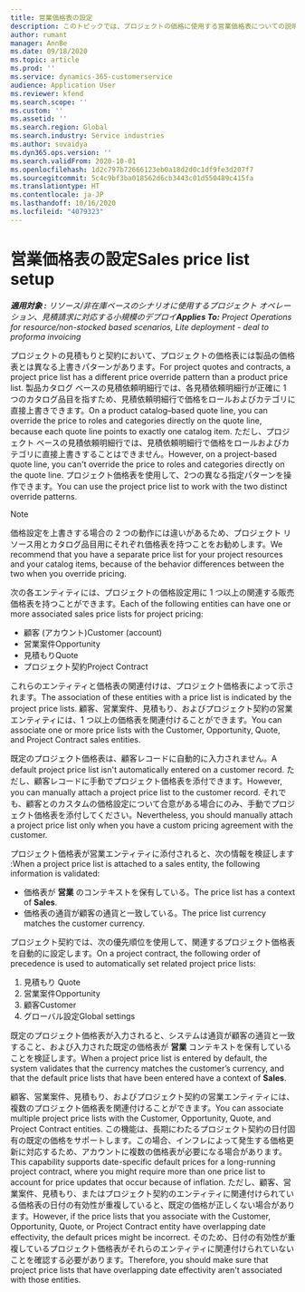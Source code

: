 ```yaml
---
title: 営業価格表の設定
description: このトピックでは、プロジェクトの価格に使用する営業価格表についての説明をします。
author: rumant
manager: AnnBe
ms.date: 09/18/2020
ms.topic: article
ms.prod: ''
ms.service: dynamics-365-customerservice
audience: Application User
ms.reviewer: kfend
ms.search.scope: ''
ms.custom: ''
ms.assetid: ''
ms.search.region: Global
ms.search.industry: Service industries
ms.author: suvaidya
ms.dyn365.ops.version: ''
ms.search.validFrom: 2020-10-01
ms.openlocfilehash: 1d2c797b72666123eb0a18d2d0c1df9fe3d207f7
ms.sourcegitcommit: 5c4c9bf3ba018562d6cb3443c01d550489c415fa
ms.translationtype: HT
ms.contentlocale: ja-JP
ms.lasthandoff: 10/16/2020
ms.locfileid: "4079323"
---
```

# <a name="sales-price-list-setup"></a><span data-ttu-id="7e710-103">営業価格表の設定</span><span class="sxs-lookup"><span data-stu-id="7e710-103">Sales price list setup</span></span>

<span data-ttu-id="7e710-104">_**適用対象 :** リソース/非在庫ベースのシナリオに使用するプロジェクト オペレーション、見積請求に対応する小規模のデプロイ_</span><span class="sxs-lookup"><span data-stu-id="7e710-104">_**Applies To:** Project Operations for resource/non-stocked based scenarios, Lite deployment - deal to proforma invoicing_</span></span>

<span data-ttu-id="7e710-105">プロジェクトの見積もりと契約において、プロジェクトの価格表には製品の価格表とは異なる上書きパターンがあります。</span><span class="sxs-lookup"><span data-stu-id="7e710-105">For project quotes and contracts, a project price list has a different price override pattern than a product price list.</span></span> <span data-ttu-id="7e710-106">製品カタログ ベースの見積依頼明細行では、各見積依頼明細行が正確に 1 つのカタログ品目を指すため、見積依頼明細行で価格をロールおよびカテゴリに直接上書きできます。</span><span class="sxs-lookup"><span data-stu-id="7e710-106">On a product catalog–based quote line, you can override the price to roles and categories directly on the quote line, because each quote line points to exactly one catalog item.</span></span> <span data-ttu-id="7e710-107">ただし、プロジェクト ベースの見積依頼明細行では、見積依頼明細行で価格をロールおよびカテゴリに直接上書きすることはできません。</span><span class="sxs-lookup"><span data-stu-id="7e710-107">However, on a project-based quote line, you can't override the price to roles and categories directly on the quote line.</span></span> <span data-ttu-id="7e710-108">プロジェクト価格表を使用して、2つの異なる指定パターンを操作できます。</span><span class="sxs-lookup"><span data-stu-id="7e710-108">You can use the project price list to work with the two distinct override patterns.</span></span>

> [!NOTE]
> <span data-ttu-id="7e710-109">価格設定を上書きする場合の 2 つの動作には違いがあるため、プロジェクト リソース用とカタログ品目用にそれぞれ価格表を持つことをお勧めします。</span><span class="sxs-lookup"><span data-stu-id="7e710-109">We recommend that you have a separate price list for your project resources and your catalog items, because of the behavior differences between the two when you override pricing.</span></span>

<span data-ttu-id="7e710-110">次の各エンティティには、プロジェクトの価格設定用に 1 つ以上の関連する販売価格表を持つことができます。</span><span class="sxs-lookup"><span data-stu-id="7e710-110">Each of the following entities can have one or more associated sales price lists for project pricing:</span></span>

- <span data-ttu-id="7e710-111">顧客 (アカウント)</span><span class="sxs-lookup"><span data-stu-id="7e710-111">Customer (account)</span></span> 
- <span data-ttu-id="7e710-112">営業案件</span><span class="sxs-lookup"><span data-stu-id="7e710-112">Opportunity</span></span> 
- <span data-ttu-id="7e710-113">見積もり</span><span class="sxs-lookup"><span data-stu-id="7e710-113">Quote</span></span> 
- <span data-ttu-id="7e710-114">プロジェクト契約</span><span class="sxs-lookup"><span data-stu-id="7e710-114">Project Contract</span></span>

<span data-ttu-id="7e710-115">これらのエンティティと価格表の関連付けは、プロジェクト価格表によって示されます。</span><span class="sxs-lookup"><span data-stu-id="7e710-115">The association of these entities with a price list is indicated by the project price lists.</span></span> <span data-ttu-id="7e710-116">顧客、営業案件、見積もり、およびプロジェクト契約の営業エンティティには、1 つ以上の価格表を関連付けることができます。</span><span class="sxs-lookup"><span data-stu-id="7e710-116">You can associate one or more price lists with the Customer, Opportunity, Quote, and Project Contract sales entities.</span></span>

<span data-ttu-id="7e710-117">既定のプロジェクト価格表は、顧客レコードに自動的に入力されません。</span><span class="sxs-lookup"><span data-stu-id="7e710-117">A default project price list isn't automatically entered on a customer record.</span></span> <span data-ttu-id="7e710-118">ただし、顧客レコードに手動でプロジェクト価格表を添付できます。</span><span class="sxs-lookup"><span data-stu-id="7e710-118">However, you can manually attach a project price list to the customer record.</span></span> <span data-ttu-id="7e710-119">それでも、顧客とのカスタムの価格設定について合意がある場合にのみ、手動でプロジェクト価格表を添付してください。</span><span class="sxs-lookup"><span data-stu-id="7e710-119">Nevertheless, you should manually attach a project price list only when you have a custom pricing agreement with the customer.</span></span> 

<span data-ttu-id="7e710-120">プロジェクト価格表が営業エンティティに添付されると、次の情報を検証します :</span><span class="sxs-lookup"><span data-stu-id="7e710-120">When a project price list is attached to a sales entity, the following information is validated:</span></span>

- <span data-ttu-id="7e710-121">価格表が **営業** のコンテキストを保有している。</span><span class="sxs-lookup"><span data-stu-id="7e710-121">The price list has a context of **Sales**.</span></span> 
- <span data-ttu-id="7e710-122">価格表の通貨が顧客の通貨と一致している。</span><span class="sxs-lookup"><span data-stu-id="7e710-122">The price list currency matches the customer currency.</span></span> 

<span data-ttu-id="7e710-123">プロジェクト契約では、次の優先順位を使用して、関連するプロジェクト価格表を自動的に設定します。</span><span class="sxs-lookup"><span data-stu-id="7e710-123">On a project contract, the following order of precedence is used to automatically set related project price lists:</span></span>

1. <span data-ttu-id="7e710-124">見積もり </span><span class="sxs-lookup"><span data-stu-id="7e710-124">Quote</span></span>
2. <span data-ttu-id="7e710-125">営業案件​​</span><span class="sxs-lookup"><span data-stu-id="7e710-125">Opportunity</span></span>
3. <span data-ttu-id="7e710-126">顧客</span><span class="sxs-lookup"><span data-stu-id="7e710-126">Customer</span></span> 
4. <span data-ttu-id="7e710-127">グローバル設定</span><span class="sxs-lookup"><span data-stu-id="7e710-127">Global settings</span></span> 

<span data-ttu-id="7e710-128">既定のプロジェクト価格表が入力されると、システムは通貨が顧客の通貨と一致すること、および入力された既定の価格表が **営業** コンテキストを保有していることを検証します。</span><span class="sxs-lookup"><span data-stu-id="7e710-128">When a project price list is entered by default, the system validates that the currency matches the customer’s currency, and that the default price lists that have been entered have a context of **Sales**.</span></span>

<span data-ttu-id="7e710-129">顧客、営業案件、見積もり、およびプロジェクト契約の営業エンティティには、複数のプロジェクト価格表を関連付けることができます。</span><span class="sxs-lookup"><span data-stu-id="7e710-129">You can associate multiple project price lists with the Customer, Opportunity, Quote, and Project Contract entities.</span></span> <span data-ttu-id="7e710-130">この機能は、長期にわたるプロジェクト契約の日付固有の既定の価格をサポートします。この場合、インフレによって発生する価格更新に対応するため、アカウントに複数の価格表が必要になる場合があります。</span><span class="sxs-lookup"><span data-stu-id="7e710-130">This capability supports date-specific default prices for a long-running project contract, where you might require more than one price list to account for price updates that occur because of inflation.</span></span> <span data-ttu-id="7e710-131">ただし、顧客、営業案件、見積もり、またはプロジェクト契約のエンティティに関連付けられている価格表の日付の有効性が重複していると、既定の価格が正しくない場合があります。</span><span class="sxs-lookup"><span data-stu-id="7e710-131">However, if the price lists that you associate with the Customer, Opportunity, Quote, or Project Contract entity have overlapping date effectivity, the default prices might be incorrect.</span></span> <span data-ttu-id="7e710-132">そのため、日付の有効性が重複しているプロジェクト価格表がそれらのエンティティに関連付けられていないことを確認する必要があります。</span><span class="sxs-lookup"><span data-stu-id="7e710-132">Therefore, you should make sure that project price lists that have overlapping date effectivity aren't associated with those entities.</span></span>
